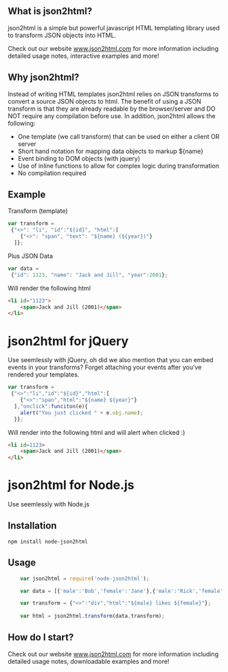 What is json2html?
------------------
json2html is a simple but powerful javascript HTML templating library used to transform JSON objects into HTML. 

Check out our website <a href='http://www.json2html.com'>www.json2html.com</a> for more information including detailed usage notes, interactive examples and more!

Why json2html?
--------------
Instead of writing HTML templates json2html relies on JSON transforms to convert a source JSON objects to html.  The benefit of using a JSON transform is that they are already readable by the browser/server and DO NOT require any compilation before use.   In addition, json2html allows the following:

+	One template (we call transform) that can be used on either a client OR server
+	Short hand notation for mapping data objects to markup ${name}
+	Event binding to DOM objects (with jquery)
+	Use of inline functions to allow for complex logic during transformation 
+	No compilation required

Example
--------------
Transform (template)
```javascript
var transform = 
 {"<>": "li", "id":"${id}", "html":[
	{"<>": "span", "text": "${name} (${year})"}
  ]};		
```
Plus JSON Data
```javascript
var data = 
 {"id": 1123, "name": "Jack and Jill", "year":2001};		
```

Will render the following html

```html
<li id="1123">
	<span>Jack and Jill (2001)</span>
</li>	
```

json2html for jQuery
=========
Use seemlessly with jQuery, oh did we also mention that you can embed events in your transforms?  Forget attaching your events after you've rendered your templates.

```javascript
var transform = 
 {"<>":"li","id":"${id}","html":[
	{"<>":"span","html":"${name} ${year}"}
  ],"onclick":funciton(e){
	alert("You just clicked " + e.obj.name);
  }};		
```
Will render into the following html and will alert when clicked :)

```html
<li id=1123>
	<span>Jack and Jill (2001)</span>
</li>	
```

json2html for Node.js
=========
Use seemlessly with Node.js

Installation
------------

	npm install node-json2html


Usage
-----
```javascript
	var json2html = require('node-json2html');

	var data = [{'male':'Bob','female':'Jane'},{'male':'Rick','female':'Ann'}];

	var transform = {"<>":"div","html":"${male} likes ${female}"};
        
	var html = json2html.transform(data,transform);
```

How do I start?
--------------
Check out our website <a href='http://www.json2html.com'>www.json2html.com</a> for more information including detailed usage notes, downloadable examples and more!


